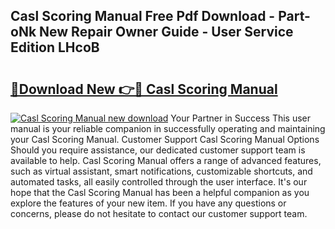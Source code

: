 ## Casl Scoring Manual Free Pdf Download - Part-oNk New Repair Owner Guide - User Service Edition LHcoB

# <h2><a href="http://bc20847.oget.top/?id=Casl+Scoring+Manual">🔗Download New 👉🔴 Casl Scoring Manual</a></h2>

[![Casl Scoring Manual new download](https://i.imgur.com/5g1atiW.png)](http://bc20847.oget.top/?id=Casl+Scoring+Manual)
Your Partner in Success This user manual is your reliable companion in successfully operating and maintaining your Casl Scoring Manual. Customer Support Casl Scoring Manual Options Should you require assistance, our dedicated customer support team is available to help. Casl Scoring Manual offers a range of advanced features, such as virtual assistant, smart notifications, customizable shortcuts, and automated tasks, all easily controlled through the user interface. It's our hope that the Casl Scoring Manual has been a helpful companion as you explore the features of your new item. If you have any questions or concerns, please do not hesitate to contact our customer support team.
